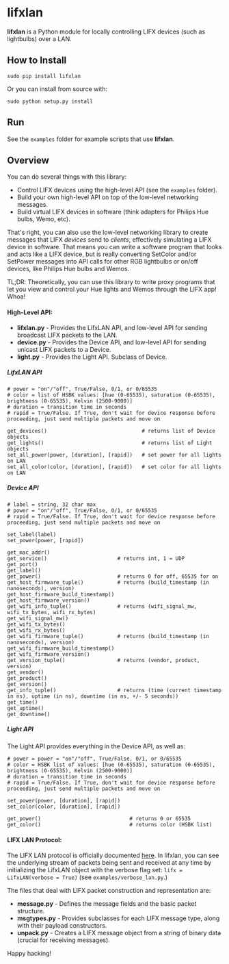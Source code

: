 # lifxlan

**lifxlan** is a Python module for locally controlling LIFX devices (such as lightbulbs) over a LAN. 

## How to Install

`sudo pip install lifxlan`

Or you can install from source with:

`sudo python setup.py install`

## Run

See the `examples` folder for example scripts that use **lifxlan**.  

## Overview

You can do several things with this library:

* Control LIFX devices using the high-level API (see the `examples` folder).
* Build your own high-level API on top of the low-level networking messages.
* Build virtual LIFX devices in software (think adapters for Philips Hue bulbs, Wemo, etc).

That's right, you can also use the low-level networking library to create messages that LIFX *devices* send to *clients*, effectively simulating a LIFX device in software. That means you can write a software program that looks and acts like a LIFX device, but is really converting SetColor and/or SetPower messages into API calls for other RGB lightbulbs or on/off devices, like Philips Hue bulbs and Wemos.

TL;DR: Theoretically, you can use this library to write proxy programs that let you view and control your Hue lights and Wemos through the LIFX app! Whoa!

#### High-Level API:

* **lifxlan.py** - Provides the LifxLAN API, and low-level API for sending broadcast LIFX packets to the LAN.
* **device.py** - Provides the Device API, and low-level API for sending unicast LIFX packets to a Device.
* **light.py** - Provides the Light API. Subclass of Device.

##### LifxLAN API

```
# power = "on"/"off", True/False, 0/1, or 0/65535
# color = list of HSBK values: [hue (0-65535), saturation (0-65535), brightness (0-65535), Kelvin (2500-9000)]
# duration = transition time in seconds
# rapid = True/False. If True, don't wait for device response before proceeding, just send multiple packets and move on

get_devices()								# returns list of Device objects
get_lights()								# returns list of Light objects
set_all_power(power, [duration], [rapid])	# set power for all lights on LAN
set_all_color(color, [duration], [rapid])	# set color for all lights on LAN
```

##### Device API

```
# label = string, 32 char max
# power = "on"/"off", True/False, 0/1, or 0/65535
# rapid = True/False. If True, don't wait for device response before proceeding, just send multiple packets and move on

set_label(label)			
set_power(power, [rapid])			 

get_mac_addr()
get_service()						# returns int, 1 = UDP
get_port()							
get_label()			
get_power()							# returns 0 for off, 65535 for on
get_host_firmware_tuple()			# returns (build_timestamp (in nanoseconds), version)
get_host_firmware_build_timestamp()
get_host_firmware_version()
get_wifi_info_tuple()				# returns (wifi_signal_mw, wifi_tx_bytes, wifi_rx_bytes)
get_wifi_signal_mw()
get_wifi_tx_bytes()
get_wifi_rx_bytes()			
get_wifi_firmware_tuple()			# returns (build_timestamp (in nanoseconds), version)
get_wifi_firmware_build_timestamp()	
get_wifi_firmware_version()
get_version_tuple()					# returns (vendor, product, version)
get_vendor()
get_product()
get_version()
get_info_tuple()					# returns (time (current timestamp in ns), uptime (in ns), downtime (in ns, +/- 5 seconds))
get_time()
get_uptime()
get_downtime()
```

##### Light API

The Light API provides everything in the Device API, as well as:

```
# power = power = "on"/"off", True/False, 0/1, or 0/65535
# color = HSBK list of values: [hue (0-65535), saturation (0-65535), brightness (0-65535), Kelvin (2500-9000)]
# duration = transition time in seconds
# rapid = True/False. If True, don't wait for device response before proceeding, just send multiple packets and move on

set_power(power, [duration], [rapid])	
set_color(color, [duration], [rapid])	
										
get_power()								# returns 0 or 65535
get_color()								# returns color (HSBK list)
```


#### LIFX LAN Protocol:

The LIFX LAN protocol is officially documented [here](https://github.com/LIFX/lifx-protocol-docs). In lifxlan, you can see the underlying stream of packets being sent and received at any time by initializing the LifxLAN object with the verbose flag set: `lifx = LifxLAN(verbose = True)` (see `examples/verbose_lan.py`.)

The files that deal with LIFX packet construction and representation are:

* **message.py** -  Defines the message fields and the basic packet structure.
* **msgtypes.py** - Provides subclasses for each LIFX message type, along with their payload constructors.
* **unpack.py** - Creates a LIFX message object from a string of binary data (crucial for receiving messages).

Happy hacking!